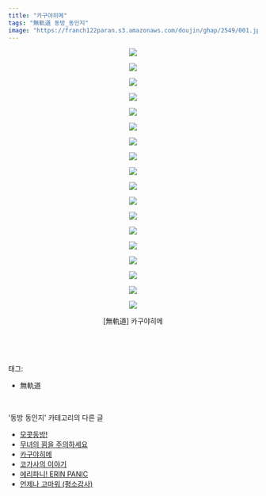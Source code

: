```yaml
---
title: "카구야히메"
tags: "無軌道 동방_동인지"
image: "https://franch122paran.s3.amazonaws.com/doujin/ghap/2549/001.jpg"
---
```

<div class="article">
<p style="text-align: center; clear: none; float: none;"><img src="{{ site.imgserver7 }}/ghap/2549/001.jpg"/></p>
<p style="text-align: center; clear: none; float: none;"><img src="{{ site.imgserver7 }}/ghap/2549/002.jpg"/></p>
<p style="text-align: center; clear: none; float: none;"><img src="{{ site.imgserver7 }}/ghap/2549/003.jpg"/></p>
<p style="text-align: center; clear: none; float: none;"><img src="{{ site.imgserver7 }}/ghap/2549/004.jpg"/></p>
<p style="text-align: center; clear: none; float: none;"><img src="{{ site.imgserver7 }}/ghap/2549/005.jpg"/></p>
<p style="text-align: center; clear: none; float: none;"><img src="{{ site.imgserver7 }}/ghap/2549/006.jpg"/></p>
<p style="text-align: center; clear: none; float: none;"><img src="{{ site.imgserver7 }}/ghap/2549/007.jpg"/></p>
<p style="text-align: center; clear: none; float: none;"><img src="{{ site.imgserver7 }}/ghap/2549/008.jpg"/></p>
<p style="text-align: center; clear: none; float: none;"><img src="{{ site.imgserver7 }}/ghap/2549/009.jpg"/></p>
<p style="text-align: center; clear: none; float: none;"><img src="{{ site.imgserver7 }}/ghap/2549/010.jpg"/></p>
<p style="text-align: center; clear: none; float: none;"><img src="{{ site.imgserver7 }}/ghap/2549/011.jpg"/></p>
<p style="text-align: center; clear: none; float: none;"><img src="{{ site.imgserver7 }}/ghap/2549/012.jpg"/></p>
<p style="text-align: center; clear: none; float: none;"><img src="{{ site.imgserver7 }}/ghap/2549/013.jpg"/></p>
<p style="text-align: center; clear: none; float: none;"><img src="{{ site.imgserver7 }}/ghap/2549/014.jpg"/></p>
<p style="text-align: center; clear: none; float: none;"><img src="{{ site.imgserver7 }}/ghap/2549/015.jpg"/></p>
<p style="text-align: center; clear: none; float: none;"><img src="{{ site.imgserver7 }}/ghap/2549/016.jpg"/></p>
<p style="text-align: center; clear: none; float: none;"><img src="{{ site.imgserver7 }}/ghap/2549/017.jpg"/></p>
<p style="text-align: center; clear: none; float: none;"><img src="{{ site.imgserver7 }}/ghap/2549/018.jpg"/></p>
<p style="text-align: center; clear: none; float: none;">[無軌道] 카구야히메</p>
<p><br/></p>
</div><br/>
<div class="tagTrail">
<p>태그: </p>
<ul>
<li>無軌道</li>
</ul>
</div><br/>
<div class="another">
<p>'동방 동인지' 카테고리의 다른 글</p>
<ul>
<li><a href="/ghap_2551">모콧동방!</a></li>
<li><a href="/ghap_2550">무녀의 꾐을 주의하세요</a></li>
<li><a href="/ghap_2549">카구야히메</a></li>
<li><a href="/ghap_2548">코가사의 이야기</a></li>
<li><a href="/ghap_2547">에리파니! ERIN PANIC</a></li>
<li><a href="/ghap_2546">언제나 고마워 (평소감사)</a></li>
</ul>
</div><br/>
<div class="cb_module cb_fluid">
<div class="cb_wrt cb_profile">
</div><!-- commentList close -->
</div><br/>
